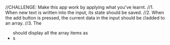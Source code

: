 //CHALLENGE: Make this app work by applying what you've learnt.
//1. When new text is written into the input, its state should be saved.
//2. When the add button is pressed, the current data in the input should be
//added to an array.
//3. The <ul> should display all the array items as <li>s
